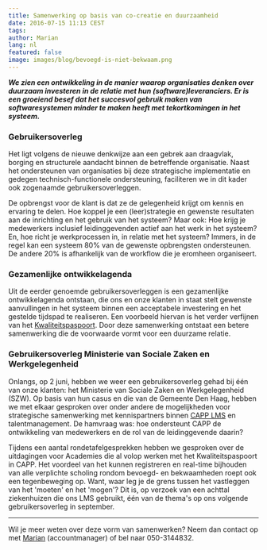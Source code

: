```yaml
---
title: Samenwerking op basis van co-creatie en duurzaamheid
date: 2016-07-15 11:13 CEST
tags:
author: Marian
lang: nl
featured: false
image: images/blog/bevoegd-is-niet-bekwaam.png
---
```


***We zien een ontwikkeling in de manier waarop organisaties denken over duurzaam investeren in de relatie met hun (software)leveranciers. Er is een groeiend besef dat het succesvol gebruik maken van softwaresystemen minder te maken heeft met tekortkomingen in het systeem.***

### Gebruikersoverleg
Het ligt volgens de nieuwe denkwijze aan een gebrek aan draagvlak, borging en structurele aandacht binnen de betreffende organisatie. Naast het ondersteunen van organisaties bij deze strategische implementatie en gedegen technisch-functionele ondersteuning, faciliteren we in dit kader ook zogenaamde gebruikersoverleggen.

De opbrengst voor de klant is dat ze de gelegenheid krijgt om kennis en ervaring te delen. Hoe koppel je een (leer)strategie en gewenste resultaten aan de inrichting en het gebruik van het systeem? Maar ook: Hoe krijg je medewerkers inclusief leidinggevenden actief aan het werk in het systeem? En, hoe richt je werkprocessen in, in relatie met het systeem? Immers, in de regel kan een systeem 80% van de gewenste opbrengsten ondersteunen. De andere 20% is afhankelijk van de workflow die je eromheen organiseert.

### Gezamenlijke ontwikkelagenda
Uit de eerder genoemde gebruikersoverleggen is een gezamenlijke ontwikkelagenda ontstaan, die ons en onze klanten in staat stelt gewenste aanvullingen in het systeem binnen een acceptabele investering en het gestelde tijdspad te realiseren. Een voorbeeld hiervan is het verder verfijnen van het [Kwaliteitspaspoort](http://www.defacto.nl/kwaliteitspaspoort/). Door deze samenwerking ontstaat een betere samenwerking die de voorwaarde vormt voor een duurzame relatie.

### Gebruikersoverleg Ministerie van Sociale Zaken en Werkgelegenheid
Onlangs, op 2 juni, hebben we weer een gebruikersoverleg gehad bij één van onze klanten: het Ministerie van Sociale Zaken en Werkgelegenheid (SZW). Op basis van hun casus en die van de Gemeente Den Haag, hebben we met elkaar gesproken over onder andere de mogelijkheden voor strategische samenwerking met kennispartners binnen [CAPP LMS](http://www.defacto.nl/capp-lms/) en talentmanagement. De hamvraag was: hoe ondersteunt CAPP de ontwikkeling van medewerkers en de rol van de leidinggevende daarin?

Tijdens een aantal rondetafelgesprekken hebben we gesproken over de uitdagingen voor Academies die al volop werken met het Kwaliteitspaspoort in CAPP. Het voordeel van het kunnen registreren en real-time bijhouden van alle verplichte scholing rondom bevoegd- en bekwaamheden roept ook een tegenbeweging op. Want, waar leg je de grens tussen het vastleggen van het 'moeten' en het 'mogen'? Dit is, op verzoek van een achttal ziekenhuizen die ons LMS gebruikt, één van de thema's op ons volgende gebruikersoverleg in september.

---

Wil je meer weten over deze vorm van samenwerken? Neem dan contact op met [Marian](mailto:%20m.joustra@defacto.nl) (accountmanager) of bel naar 050-3144832.

